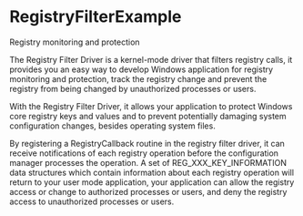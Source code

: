 # RegistryFilterExample
Registry monitoring and protection

The Registry Filter Driver is a kernel-mode driver that filters registry calls, it provides you an easy way to develop Windows application for registry monitoring and protection, track the registry change and prevent the registry from being changed by unauthorized processes or users. 

With the Registry Filter Driver, it allows your application to protect Windows core registry keys and values and to prevent potentially damaging system configuration changes, besides operating system files. 

By registering a RegistryCallback routine in the registry filter driver, it can receive notifications of each registry operation before the configuration manager processes the operation. A set of REG_XXX_KEY_INFORMATION data structures which contain information about each registry operation will return to your user mode application, your application can allow the registry access or change to authorized processes or users, and deny the registry access to unauthorized processes or users.
 
 
